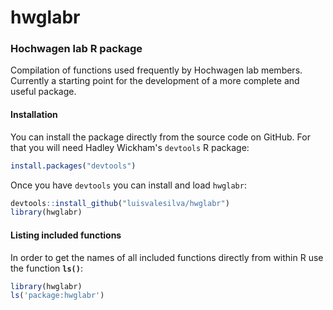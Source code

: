 # hwglabr
### Hochwagen lab R package

Compilation of functions used frequently by Hochwagen lab members.
Currently a starting point for the development of a more complete and useful package.

#### Installation

You can install the package directly from the source code on GitHub. For that you will need Hadley Wickham's `devtools` R package:
``` r
install.packages("devtools")
```

Once you have `devtools` you can install and load `hwglabr`:
``` r
devtools::install_github("luisvalesilva/hwglabr")
library(hwglabr)
```

#### Listing included functions

In order to get the names of all included functions directly from within R use the function **`ls()`**:

``` r
library(hwglabr)
ls('package:hwglabr')
```


